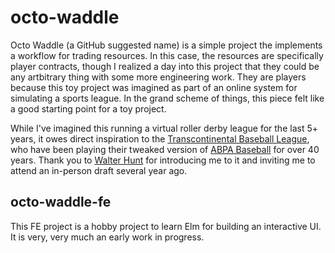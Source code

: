# octo-waddle

Octo Waddle (a GitHub suggested name) is a simple project the implements a workflow for trading resources. In this case, the resources are specifically player contracts, though I realized a day into this project that they could be any artbitrary thing with some more engineering work. They are players because this toy project was imagined as part of an online system for simulating a sports league. In the grand scheme of things, this piece felt like a good starting point for a toy project.

While I've imagined this running a virtual roller derby league for the last 5+ years, it owes direct inspiration to the [Transcontinental Baseball League](https://www.tblhome.com), who have been playing their tweaked version of [ABPA Baseball](http://apbagames.com/apbabaseball) for over 40 years. Thank you to [Walter Hunt](https://walterhunt.com) for introducing me to it and inviting me to attend an in-person draft several year ago.

## octo-waddle-fe

This FE project is a hobby project to learn Elm for building an interactive UI. It is very, very much an early work in progress.
